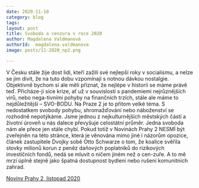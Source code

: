 ```yaml
---
date: 2020-11-10
category: blog
tags:
layout: post
title: Svoboda a cenzura v roce 2020
author: Magdalena Valdmanová
authorId:  magdalena.valdmanova
image: posts/11-2020_np2.png

---
```


V Česku stále žije dost lidí, kteří zažili své nejlepší roky v socialismu, a nelze se jim divit, že na tuto dobu vzpomínají s notnou dávkou nostalgie. Objektivně bychom si ale měli přiznat, že nejlépe v historii se máme právě teď. Přicháze-jí sice krize, ať už v souvislosti s pandemiemi nejrůznějších virů, nebo nega-tivními pohyby na finančních trzích, stále ale máme to nejdůležitější – SVO-BODU. Na Praze 2 je to přitom velké téma. S nedostatkem svobody pohybu, shromažďování nebo náboženství se rozhodně nepotýkáme. Jsme jednou z nejkulturnějších městských částí a životní úroveň u nás dalece převyšuje celostátní průměr. Jedna svoboda nám ale přece jen stále chybí. Pokud totiž v Novinách Prahy 2 NESMÍ být zveřejněn na této stránce, která je věnována mimo jiné i názorům opozice, článek zastupitele Dvojky sobě Otto Schwarze o tom, že koalice svěřila stovky milionů korun z peněz daňových poplatníků do rizikových investičních fondů, nedá se mluvit o ničem jiném než o cen-zuře. A to mě mrzí úplně stejně jako špatná dostupnost bydlení nebo rušení komunitních zahrad.

[Noviny Prahy 2, listopad 2020](http://praha2.cz/file/qDv1/11-2020-PRAHA-NOVINY-WEB.pdf)
